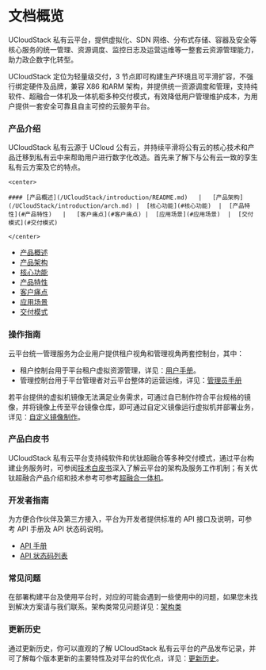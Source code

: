 # 文档概览

UCloudStack 私有云平台，提供虚拟化、SDN 网络、分布式存储、容器及安全等核心服务的统一管理、资源调度、监控日志及运营运维等一整套云资源管理能力，助力政企数字化转型。

UCloudStack 定位为轻量级交付，3 节点即可构建生产环境且可平滑扩容，不强行绑定硬件及品牌，兼容 X86 和ARM 架构，并提供统一资源调度和管理，支持纯软件、超融合一体机及一体机柜多种交付模式，有效降低用户管理维护成本，为用户提供一套安全可靠且自主可控的云服务平台。

### 产品介绍

UCloudStack 私有云源于 UCloud 公有云，并持续平滑将公有云的核心技术和产品迁移到私有云中来帮助用户进行数字化改造。首先来了解下与公有云一致的孪生私有云方案及它的特点。

```
<center>

#### [产品概述](/UCloudStack/introduction/README.md)   |   [产品架构](/UCloudStack/introduction/arch.md) |  [核心功能](#核心功能)  |  [产品特性](#产品特性)   |   [客户痛点](#客户痛点) |  [应用场景](#应用场景)  |  [交付模式](#交付模式)

</center> 
```



* [产品概述](/UCloudStack/introduction/README.md)
* [产品架构](/UCloudStack/introduction/arch.md)
* [核心功能](/UCloudStack/introduction/features.md)
* [产品特性](/UCloudStack/introduction/advantages.md)
* [客户痛点](/UCloudStack/introduction/painpoint.md)
* [应用场景](/UCloudStack/introduction/scenario.md)
* [交付模式](/UCloudStack/introduction/deliver.md)

### 操作指南

云平台统一管理服务为企业用户提供租户视角和管理视角两套控制台，其中：

* 租户控制台用于平台租户虚拟资源管理，详见：[用户手册](/UCloudStack/userguide/README.md)。
* 管理控制台用于平台管理者对云平台整体的运营运维，详见：[管理员手册](/UCloudStack/adminguide/README.md)

若平台提供的虚拟机镜像无法满足业务需求，可通过自已制作符合平台规格的镜像，并将镜像上传至平台镜像仓库，即可通过自定义镜像运行虚拟机并部署业务，详见：[自定义镜像制作](/UCloudStack/customimage/customimage.md)。

### 产品白皮书

UCloudStack 私有云平台支持纯软件和优钛超融合等多种交付模式，通过平台构建业务服务时，可参阅[技术白皮书](/UCloudStack/techwhitepaper/README.md)深入了解云平台的架构及服务工作机制；有关优钛超融合产品介绍和技术参考可参考[超融合一体机](/UCloudStack/utrion/utrion.md)。

### 开发者指南

为方便合作伙伴及第三方接入，平台为开发者提供标准的 API 接口及说明，可参考 API 手册及 API 状态码说明。

* [API 手册](/UCloudStack/apiguide/README.md)
* [API 状态码列表](/UCloudStack/apiretcode/apiretcode.md)

### 常见问题

在部署构建平台及使用平台时，对应的可能会遇到一些使用中的问题，如果您未找到解决方案请与我们联系。架构类常见问题详见：[架构类](/UCloudStack/faq.md)

### 更新历史

通过更新历史，你可以直观的了解 UCloudStack 私有云平台的产品发布记录，并可了解每个版本更新的主要特性及对平台的优化点，详见：[更新历史](/UCloudStack/changelog/README.md)。

